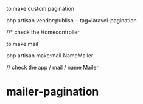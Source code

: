 to make  custom pagination 

php artisan vendor:publish --tag=laravel-pagination

//* check the  Homecontroller

to make mail  

php artisan make:mail NameMailer

// check the app / mail / name Mailer

# mailer-pagination
